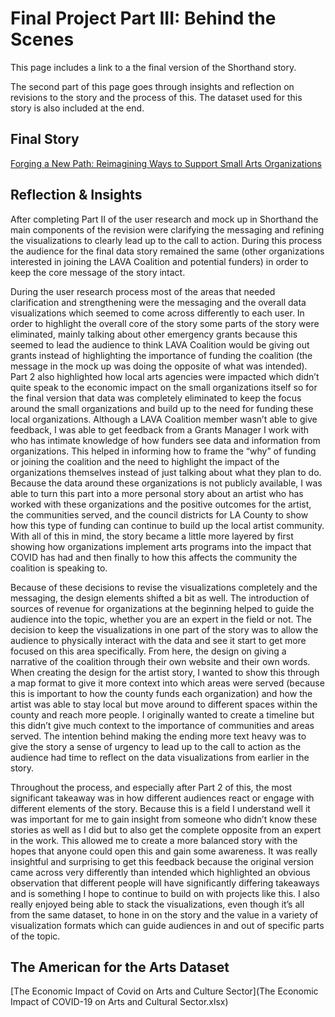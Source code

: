 # Final Project Part III: Behind the Scenes

This page includes a link to a the final version of the Shorthand story.

The second part of this page goes through insights and reflection on revisions to the story and the process of this. The dataset used for this story is also included at the end. 

## Final Story

[Forging a New Path: Reimagining Ways to Support Small Arts Organizations](https://carnegiemellon.shorthandstories.com/forging-a-new-path-/index.html)

## Reflection & Insights

After completing Part II of the user research and mock up in Shorthand the main components of the revision were clarifying the messaging and refining the visualizations to clearly lead up to the call to action. During this process the audience for the final data story remained the same (other organizations interested in joining the LAVA Coalition and potential funders) in order to keep the core message of the story intact. 

During the user research process most of the areas that needed clarification and strengthening were the messaging and the overall data visualizations which seemed to come across differently to each user. In order to highlight the overall core of the story some parts of the story were eliminated, mainly talking about other emergency grants because this seemed to lead the audience to think LAVA Coalition would be giving out grants instead of highlighting the importance of funding the coalition (the message in the mock up was doing the opposite of what was intended). Part 2 also highlighted how local arts agencies were impacted which didn’t quite speak to the economic impact on the small organizations itself so for the final version that data was completely eliminated to keep the focus around the small organizations and build up to the need for funding these local organizations. Although a LAVA Coalition member wasn’t able to give feedback, I was able to get feedback from a Grants Manager I work with who has intimate knowledge of how funders see data and information from organizations. This helped in informing how to frame the “why” of funding or joining the coalition and the need to highlight the impact of the organizations themselves instead of just talking about what they plan to do. Because the data around these organizations is not publicly available, I was able to turn this part into a more personal story about an artist who has worked with these organizations and the positive outcomes for the artist, the communities served, and the council districts for LA County to show how this type of funding can continue to build up the local artist community. With all of this in mind, the story became a little more layered by first showing how organizations implement arts programs into the impact that COVID has had and then finally to how this affects the community the coalition is speaking to. 

Because of these decisions to revise the visualizations completely and the messaging, the design elements shifted a bit as well. The introduction of sources of revenue for organizations at the beginning helped to guide the audience into the topic, whether you are an expert in the field or not. The decision to keep the visualizations in one part of the story was to allow the audience to physically interact with the data and see it start to get more focused on this area specifically. From here, the design on giving a narrative of the coalition through their own website and their own words. When creating the design for the artist story, I wanted to show this through a map format to give it more context into which areas were served (because this is important to how the county funds each organization) and how the artist was able to stay local but move around to different spaces within the county and reach more people. I originally wanted to create a timeline but this didn’t give much context to the importance of communities and areas served. The intention behind making the ending more text heavy was to give the story a sense of urgency to lead up to the call to action as the audience had time to reflect on the data visualizations from earlier in the story.

Throughout the process, and especially after Part 2 of this, the most significant takeaway was in how different audiences react or engage with different elements of the story. Because this is a field I understand well it was important for me to gain insight from someone who didn’t know these stories as well as I did but to also get the complete opposite from an expert in the work. This allowed me to create a more balanced story with the hopes that anyone could open this and gain some awareness. It was really insightful and surprising to get this feedback because the original version came across very differently than intended which highlighted an obvious observation that different people will have significantly differing takeaways and is something I hope to continue to build on with projects like this. I also really enjoyed being able to stack the visualizations, even though it’s all from the same dataset, to hone in on the story and the value in a variety of visualization formats which can guide audiences in and out of specific parts of the topic. 

## The American for the Arts Dataset 
[The Economic Impact of Covid on Arts and Culture Sector](The Economic Impact of COVID-19 on Arts and Cultural Sector.xlsx)
